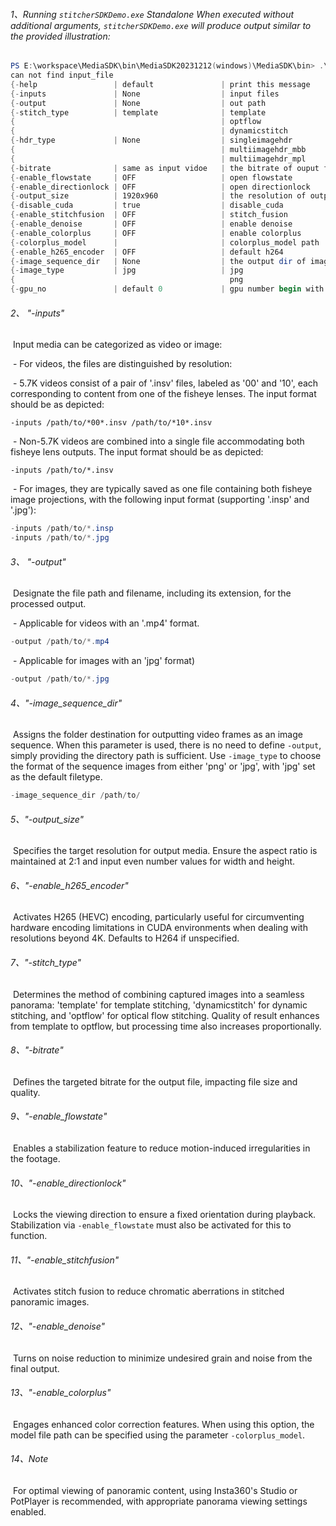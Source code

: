 ###### 1、Running `stitcherSDKDemo.exe` Standalone   When executed without additional arguments, `stitcherSDKDemo.exe` will produce output similar to the provided illustration:

```powershell
PS E:\workspace\MediaSDK\bin\MediaSDK20231212(windows)\MediaSDK\bin> .\stitcherSDKDemo.exe
can not find input_file
{-help                 | default               | print this message            }
{-inputs               | None                  | input files                   }
{-output               | None                  | out path                      }
{-stitch_type          | template              | template                      }
{                                              | optflow                       }
{                                              | dynamicstitch                 }
{-hdr_type             | None                  | singleimagehdr                }
{                                              | multiimagehdr_mbb             }
{                                              | multiimagehdr_mpl             }
{-bitrate              | same as input vidoe   | the bitrate of ouput file     }
{-enable_flowstate     | OFF                   | open flowstate                }
{-enable_directionlock | OFF                   | open directionlock            }
{-output_size          | 1920x960              | the resolution of output      }
{-disable_cuda         | true                  | disable_cuda                  }
{-enable_stitchfusion  | OFF                   | stitch_fusion                 }
{-enable_denoise       | OFF                   | enable denoise                }
{-enable_colorplus     | OFF                   | enable colorplus              }
{-colorplus_model      |                       | colorplus_model path          }
{-enable_h265_encoder  | OFF                   | default h264                  }
{-image_sequence_dir   | None                  | the output dir of image_sequence }
{-image_type           | jpg                   | jpg                           }
{                                                png                           }
{-gpu_no               | default 0             | gpu number begin with 0       }
```

###### 2、 "-inputs" 

​	 Input media can be categorized as video or image:

​	 - For videos, the files are distinguished by resolution:

​	 	- 5.7K videos consist of a pair of '.insv' files, labeled as '00' and '10', each corresponding to content from one of the fisheye lenses. The input format should be as depicted:

```
-inputs /path/to/*00*.insv /path/to/*10*.insv
```

​		- Non-5.7K videos are combined into a single file accommodating both fisheye lens outputs. The input format should be as depicted:

```
-inputs /path/to/*.insv
```

​	 \- For images, they are typically saved as one file containing both fisheye image projections, with the following input format (supporting '.insp' and '.jpg'):

```powershell
-inputs /path/to/*.insp
-inputs /path/to/*.jpg
```

###### 3、 "-output"

​	 Designate the file path and filename, including its extension, for the processed output. 

​	- Applicable for videos with an '.mp4' format.

```powershell
-output /path/to/*.mp4
```

​	- Applicable for images with an 'jpg' format)

```powershell
-output /path/to/*.jpg
```

###### 4、"-image_sequence_dir" 

​	Assigns the folder destination for outputting video frames as an image sequence. When this parameter is used, there is no need to define `-output`, simply providing the directory path is sufficient. Use `-image_type` to choose the format of the sequence images from either 'png' or 'jpg', with 'jpg' set as the default filetype.

```powershell
-image_sequence_dir /path/to/
```

###### 5、"-output_size" 
​	  Specifies the target resolution for output media. Ensure the aspect ratio is maintained at 2:1 and input even number values for width and height.

###### 6、"-enable_h265_encoder" 
​	Activates H265 (HEVC) encoding, particularly useful for circumventing hardware encoding limitations in CUDA environments when dealing with resolutions beyond 4K. Defaults to H264 if unspecified.

###### 7、"-stitch_type" 

​	Determines the method of combining captured images into a seamless panorama: 'template' for template stitching, 'dynamicstitch' for dynamic stitching, and 'optflow' for optical flow stitching. Quality of result enhances from template to optflow, but processing time also increases proportionally.

###### 8、"-bitrate"

​	 Defines the targeted bitrate for the output file, impacting file size and quality.

###### 9、"-enable_flowstate"

​	 Enables a stabilization feature to reduce motion-induced irregularities in the footage.

###### 10、"-enable_directionlock"

​	 Locks the viewing direction to ensure a fixed orientation during playback. Stabilization via `-enable_flowstate` must also be activated for this to function.

###### 11、"-enable_stitchfusion"

​	 Activates stitch fusion to reduce chromatic aberrations in stitched panoramic images.

###### 12、"-enable_denoise"

​	Turns on noise reduction to minimize undesired grain and noise from the final output.

###### 13、"-enable_colorplus"

​	Engages enhanced color correction features. When using this option, the model file path can be specified using the parameter `-colorplus_model`.

###### 14、Note
​	For optimal viewing of panoramic content, using Insta360's Studio or PotPlayer is recommended, with appropriate panorama viewing settings enabled.